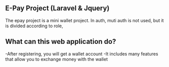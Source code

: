 ## E-Pay Project (Laravel & Jquery)

The epay project is a mini wallet project. In auth, muti auth is not used, but it is divided according to role,

## What can this web application do?

-After registering, you will get a wallet account
-It includes many features that allow you to exchange money with the wallet

